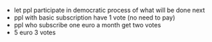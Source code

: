 * let ppl participate in democratic process of what will be done next
* ppl with basic subscription have 1 vote (no need to pay)
* ppl who subscribe one euro a month get two votes
* 5 euro 3 votes